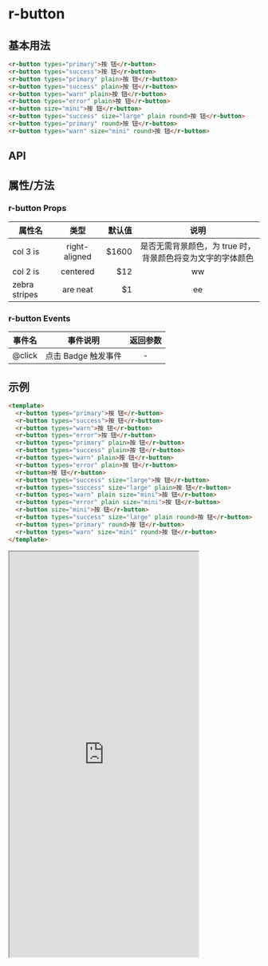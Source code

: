 # r-button

## 基本用法

```html
<r-button types="primary">按 钮</r-button>
<r-button types="success">按 钮</r-button>
<r-button types="primary" plain>按 钮</r-button>
<r-button types="success" plain>按 钮</r-button>
<r-button types="warn" plain>按 钮</r-button>
<r-button types="error" plain>按 钮</r-button>
<r-button size="mini">按 钮</r-button>
<r-button types="success" size="large" plain round>按 钮</r-button>
<r-button types="primary" round>按 钮</r-button>
<r-button types="warn" size="mini" round>按 钮</r-button>
```

## API
## 属性/方法
### r-button Props
| 属性名        |    类型       |  默认值| 说明                                     |
| ------------- | :-----------: | ----: | :------------------------------:        | 
| col 3 is      | right-aligned | $1600 |    是否无需背景颜色，为 true 时，背景颜色将变为文字的字体颜色                                   |
| col 2 is      |   centered    |   $12 |    ww                                    |
| zebra stripes |   are neat    |    $1 |         ee                                 |

### r-button Events

|事件名	|事件说明			|返回参数	|
|:-:	|:-:				|:-:		|
|@click	|点击 Badge 触发事件| -			|


## 示例

<div class="example-box">

```html
<template>
  <r-button types="primary">按 钮</r-button>
  <r-button types="success">按 钮</r-button>
  <r-button types="warn">按 钮</r-button>
  <r-button types="error">按 钮</r-button>
  <r-button types="primary" plain>按 钮</r-button>
  <r-button types="success" plain>按 钮</r-button>
  <r-button types="warn" plain>按 钮</r-button>
  <r-button types="error" plain>按 钮</r-button>
  <r-button>按 钮</r-button>
  <r-button types="success" size="large">按 钮</r-button>
  <r-button types="success" size="large" plain>按 钮</r-button>
  <r-button types="warn" plain size="mini">按 钮</r-button>
  <r-button types="error" plain size="mini">按 钮</r-button>
  <r-button size="mini">按 钮</r-button>
  <r-button types="success" size="large" plain round>按 钮</r-button>
  <r-button types="primary" round>按 钮</r-button>
  <r-button types="warn" size="mini" round>按 钮</r-button>
</template>
```

<iframe id="iframeCon" src="http://localhost:3995/" width="379px" height="812px" class="iframeCon-box"></iframe>

</div>
